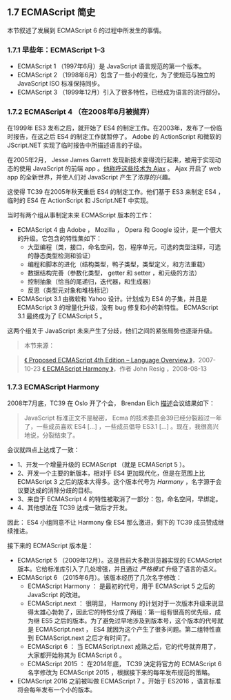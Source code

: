 ## 1.7 ECMAScript 简史

本节叙述了发展到 ECMAScript 6 的过程中所发生的事情。

### 1.7.1 早些年：ECMAScript 1–3

* ECMAScript 1 （1997年6月）是 JavaScript 语言规范的第一个版本。
* ECMAScript 2 （1998年6月）包含了一些小的变化，为了使规范与独立的 JavaScript ISO 标准保持同步。
* ECMAScript 3 （1999年12月）引入了很多特性，已经成为语言的流行部分。

### 1.7.2 ECMAScript 4 （在2008年6月被抛弃）

在1999年 ES3 发布之后，就开始了 ES4 的制定工作。在2003年，发布了一份临时报告，在这之后 ES4 的制定工作就暂停了。 Adobe 的 ActionScript 和微软的 JScript.NET 实现了临时报告中所描述语言的子级。

在2005年2月， Jesse James Garrett 发现新技术变得流行起来，被用于实现动态的使用 JavaScript 的前端 app 。[他称呼这些技术为 Ajax](http://www.adaptivepath.com/ideas/ajax-new-approach-web-applications/) 。 Ajax 开启了 web app 的全新世界，并使人们对 JavaScript 产生了浓厚的兴趣。

这使得 TC39 在2005年秋天重启 ES4 的制定工作。他们基于 ES3 来制定 ES4 ，临时的 ES4 在 ActionScript 和 JScript.NET 中实现。

当时有两个组从事制定未来 ECMAScript 版本的工作：

* ECMAScript 4 由 Adobe ， Mozilla ， Opera 和 Google 设计，是一个很大的升级。它包含的特性集如下：
    * 大型编程（类，接口，命名空间，包，程序单元，可选的类型注释，可选的静态类型检测和验证）
    * 编程和脚本的进化（结构类型，鸭子类型，类型定义，和方法重载）
    * 数据结构完善（参数化类型， getter 和 setter ，和元级的方法）
    * 控制抽象（恰当的尾递归，迭代器，和生成器）
    * 反思（类型元对象和堆栈标记）
* ECMAScript 3.1 由微软和 Yahoo 设计。计划成为 ES4 的子集，并且是 ECMAScript 3 的增量化升级，没有 bug 修复和小的新特性。 ECMAScript 3.1 最终成为了 ECMAScript 5 。

这两个组关于 JavaScript 未来产生了分歧，他们之间的紧张局势也逐渐升级。

> 本节来源：

> [《 Proposed ECMAScript 4th Edition – Language Overview 》](http://www.ecmascript.org/es4/spec/overview.pdf)，2007-10-23
> [《 ECMAScript Harmony 》](http://ejohn.org/blog/ecmascript-harmony/)，作者 John Resig ，2008-08-13

### 1.7.3 ECMAScript Harmony

2008年7月底，TC39 在 Oslo 开了个会， Brendan Eich [描述](https://mail.mozilla.org/pipermail/es-discuss/2008-August/006837.html)会议结果如下：

> JavaScript 标准正文不是秘密， Ecma 的技术委员会39已经分裂超过一年了，一些成员喜欢 ES4 [...] ，一些成员倡导 ES3.1 [...] 。现在，我很高兴地说，分裂结束了。

会议就四点上达成了一致：

* 1、开发一个增量升级的 ECMAScript （就是 ECMAScript 5 ）。
* 2、开发一个主要的新版本，相对于 ES4 更加现代化，但是在范围上比 ECMAScript 3 之后的版本大得多。这个版本代号为 *Harmony* ，名字源于会议要达成的消除分歧的目标。
* 3、来自于 ECMAScript 4 的特性被取消了一部分：包，命名空间，早绑定。
* 4、其他想法在 TC39 达成一致后才开发。

因此： ES4 小组同意不让 Harmony 像 ES4 那么激进，剩下的 TC39 成员赞成继续推进。

接下来的 ECMAScript 版本是：

* ECMAScript 5 （2009年12月）。这是目前大多数浏览器实现的 ECMAScript 版本。它给标准库引入了几处增强，并且通过 *严格模式* 升级了语言的语义。
* ECMAScript 6 （2015年6月）。该版本经历了几次名字修改：
    * ECMAScript Harmony ： 是最初的代号，用于 ECMAScript 5 之后的 JavaScript 的改进。
    * ECMAScript.next ： 很明显， Harmony 的计划对于一次版本升级来说显得太雄心勃勃了，因此它的特性分成了两组：第一组有很高的优先级，成为继 ES5 之后的版本。为了避免过早地涉及到版本号，这个版本的代号就是 ECMAScript.next ， ES4 就因为这个产生了很多问题。第二组特性直到 ECMAScript.next 之后才有时间了。
    * ECMAScript 6 ： 当 ECMAScript.next 成熟之后，它的代号就弃用了，大家都开始称其为 ECMAScript 6 。
    * ECMAScript 2015 ： 在2014年底， TC39 决定将官方的 ECMAScript 6 名字修改为 ECMAScript 2015 ，根据接下来的每年发布规范的策略。
* ECMAScript 2016 之前被叫做 ECMAScript 7 。开始于 ES2016 ，语言标准将会每年发布一个小的版本。
